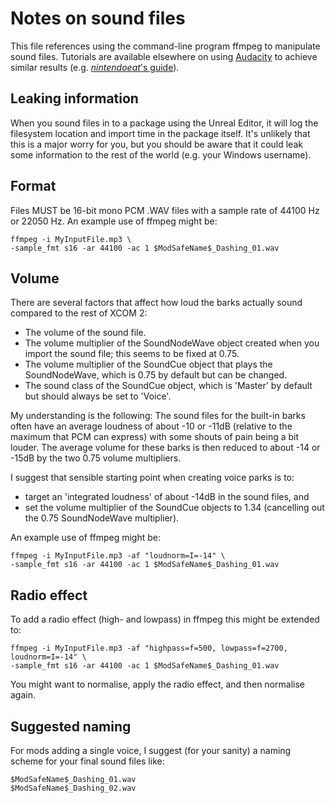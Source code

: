 # Notes on sound files

This file references using the command-line program ffmpeg to manipulate sound files.
Tutorials are available elsewhere on using [Audacity](https://www.audacityteam.org/) 
to achieve similar results (e.g. [*nintendoeat*'s guide](https://steamcommunity.com/sharedfiles/filedetails/?id=1350627939)).


## Leaking information

When you sound files in to a package using the Unreal Editor, it will log the filesystem location and import time 
in the package itself.  It's unlikely that this is a major worry for you, but you should 
be aware that it could leak some information to the rest of the world (e.g. your Windows username).


## Format

Files MUST be 16-bit mono PCM .WAV files with a sample rate of 44100 Hz or 22050 Hz. An example use of ffmpeg might be:

```
ffmpeg -i MyInputFile.mp3 \
-sample_fmt s16 -ar 44100 -ac 1 $ModSafeName$_Dashing_01.wav
```


## Volume

There are several factors that affect how loud the barks actually sound compared to the rest of XCOM 2:
- The volume of the sound file.
- The volume multiplier of the SoundNodeWave object created when you import the sound file; this seems to be fixed at 0.75.
- The volume multiplier of the SoundCue object that plays the SoundNodeWave, which is 0.75 by default but can be changed.
- The sound class of the SoundCue object, which is 'Master' by default but should always be set to 'Voice'.

My understanding is the following: The sound files for the built-in barks often have an 
average loudness of about -10 or -11dB (relative to the maximum that PCM can express) 
with some shouts of pain being a bit louder. The average volume for these barks is then 
reduced to about -14 or -15dB by the two 0.75 volume multipliers.

I suggest that sensible starting point when creating voice parks is to:
- target an 'integrated loudness' of about -14dB in the sound files, and
- set the volume multiplier of the SoundCue objects to 1.34 
(cancelling out the 0.75 SoundNodeWave multiplier).

An example use of ffmpeg might be:

```
ffmpeg -i MyInputFile.mp3 -af "loudnorm=I=-14" \
-sample_fmt s16 -ar 44100 -ac 1 $ModSafeName$_Dashing_01.wav
```


## Radio effect

To add a radio effect (high- and lowpass) in ffmpeg this might be extended to:
```
ffmpeg -i MyInputFile.mp3 -af "highpass=f=500, lowpass=f=2700, loudnorm=I=-14" \
-sample_fmt s16 -ar 44100 -ac 1 $ModSafeName$_Dashing_01.wav

```

You might want to normalise, apply the radio effect, and then normalise again.


## Suggested naming

For mods adding a single voice, I suggest (for your sanity) a naming scheme for your final sound files like:

```
$ModSafeName$_Dashing_01.wav
$ModSafeName$_Dashing_02.wav
```
